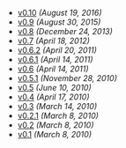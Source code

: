 * [v0.10](./v0.10.md) _(August 19, 2016)_
* [v0.9](./v0.9.md) _(August 30, 2015)_
* [v0.8](./v0.8.md) _(December 24, 2013)_
* [v0.7](./v0.7.md) _(April 18, 2012)_
* [v0.6.2](./v0.6.md) _(April 20, 2011)_
* [v0.6.1](./v0.6.md) _(April 14, 2011)_
* [v0.6](./v0.6.md) _(April 14, 2011)_
* [v0.5.1](./v0.5.md) _(November 28, 2010)_
* [v0.5](./v0.5.md) _(June 10, 2010)_
* [v0.4](./v0.4.md) _(April 17, 2010)_
* [v0.3](./v0.3.md) _(March 14, 2010)_
* [v0.2.1](./v0.2.md) _(March 8, 2010)_
* [v0.2](./v0.2.md) _(March 8, 2010)_
* [v0.1](./v0.1.md) _(March 8, 2010)_
